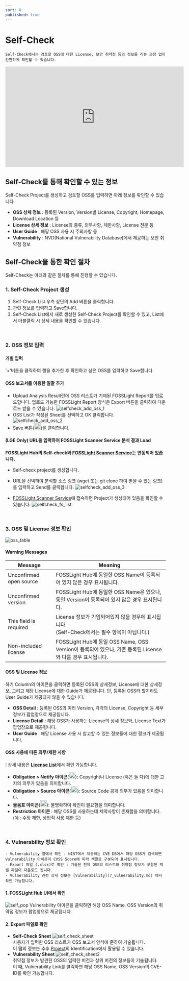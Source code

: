 ```yaml
---
sort: 8
published: true
---
```

# Self-Check
```note
Self-Check에서는 검토할 OSS에 대한 License, 보안 취약점 등의 정보를 리뷰 과정 없이 간편하게 확인할 수 있습니다.
```
<iframe width="560" height="315" src="https://www.youtube.com/embed/yfWvm9ZdtEE" title="YouTube video player" frameborder="0" allow="accelerometer; autoplay; clipboard-write; encrypted-media; gyroscope; picture-in-picture" allowfullscreen></iframe>

## Self-Check를 통해 확인할 수 있는 정보

Self-Check Project를 생성하고 검토할 OSS를 입력하면 아래 정보를 확인할 수 있습니다.
- **OSS 상세 정보** : 등록된 Version, Version별 License, Copyright, Homepage, Download Location 등
- **License 상세 정보** : License의 종류, 의무사항, 제한사항, License 전문 등
- **User Guide** : 해당 OSS 사용 시 주의사항 등
- **Vulnerability** : NVD(National Vulnerability Database)에서 제공하는 보안 취약점 정보

## Self-Check을 통한 확인 절차
Self-Check는 아래와 같은 절차를 통해 진행할 수 있습니다.

### 1. Self-Check Project 생성
1. Self-Check List 우측 상단의 Add 버튼을 클릭합니다.
2. 관련 정보를 입력하고 Save합니다.
3. Self-Check List에서 새로 생성한 Self-Check Project를 확인할 수 있고, List에서 더블클릭 시 상세 내용을 확인할 수 있습니다.
<br>

### 2. OSS 정보 입력
#### 개별 입력
'+'버튼을 클릭하여 행을 추가한 후 확인하고 싶은 OSS를 입력하고 Save합니다.
#### OSS 보고서를 이용한 일괄 추가
- Upload Analysis Result란에 OSS 리스트가 기재된 FOSSLight Report를 업로드합니다. 
  업로드 가능한 FOSSLight Report 양식은 Export 버튼을 클릭하여 다운로드 받을 수 있습니다.
    ![selfcheck_add_oss_1](images/6_self_check_add_oss_1.PNG)
- OSS List가 작성된 Sheet를 선택하고 OK 클릭합니다.  
    ![selfcheck_add_oss_2](images/6_self_check_add_oss_2.PNG)
- Save 버튼(<img src="images/save_button.PNG" width="20" height="20" />)을 클릭합니다. 

#### (LGE Only) URL을 입력하여 FOSSLight Scanner Service 분석 결과 Load    
**FOSSLight Hub의 Self-check와 [FOSSLight Scanner Service](http://fs.lge.com/)는 연동되어 있습니다.**
- Self-check project를 생성합니다. 
- URL을 선택하여 분석할 소스 링크 (wget 또는 git clone 하여 받을 수 있는 링크)를 입력하고 Send를 클릭합니다.
    ![selfcheck_add_oss_3](images/6_self_check_add_oss_3.PNG)

- [FOSSLight Scanner Service](http://fs.lge.com/)에 접속하면 Project가 생성되어 있음을 확인할 수 있습니다.
    ![selfcheck_fs_list](images/6_self_check_fs_list.png)

<br>

### 3. OSS 및 License 정보 확인
![oss_table](images/6_self_oss_table.png)
#### Warning Messages

| Message | Meaning |
|------|-----|
|Unconfirmed open source|FOSSLight Hub에 동일한 OSS Name이 등록되어 있지 않은 경우 표시됩니다.|
|Unconfirmed version|FOSSLight Hub에 동일한 OSS Name은 있으나, 동일 Version이 등록되어 있지 않은 경우 표시됩니다.|
|This field is required|License 정보가 기입되어있지 않을 경우에 표시됩니다. <br>(Self-Check에서는 필수 항목이 아닙니다.)|
|Non-included license|FOSSLight Hub에 동일 OSS Name, OSS Version이 등록되어 있으나, 기존 등록된 License와 다를 경우 표시됩니다.|

#### OSS 및 License 정보
하기 Column의 아이콘을 클릭하면 등록된 OSS의 상세정보, License에 대한 상세정보, 그리고 해당 License에 대한 Guide가 제공됩니다.
단, 등록된 OSS라 할지라도 User Guide가 제공되지 않을 수 있습니다.
- **OSS Detail** : 등록된 OSS의 여러 Version, 각각의 License, Copyright 등 세부정보가 팝업창으로 제공됩니다.
- **License Detail** : 해당 OSS가 사용하는 License의 상세 정보와, License Text가 팝업창으로 제공됩니다.
- **User Guide** : 해당 License 사용 시 참고할 수 있는 정보들에 대한 링크가 제공됩니다.

#### OSS 사용에 따른 의무/제한 사항
❕ 상세 내용은 [**License List**](2_license.md)에서 확인 가능합니다.  
- **Obligation > Notify 아이콘**(<img src="images/6_self_check_notice_icon.PNG" width="20" height="20" />): Copyright나 License (혹은 둘 다)에 대한 고지의 의무가 있음을 의미합니다.
- **Obligation > Source 아이콘**(<img src="images/6_self_check_src_icon.PNG" width="20" height="20" />): Source Code 공개 의무가 있음을 의미합니다.
- **물음표 아이콘**(<img src="images/6_self_check_unclear_icon.PNG" width="20" height="20" />): 불명확하여 확인이 필요함을 의미합니다.
- **Restriction 아이콘** : 해당 OSS를 사용하는데 제약사항이 존재함을 의미합니다. (예 : 수정 제한, 상업적 사용 제한 등)
<br>

### 4. Vulnerability 정보 확인
```note
- Vulnerability 열에서 확인 : NIST에서 제공하는 CVE DB에서 해당 OSS가 검색되면 Vulnerability 아이콘이 CVSS Score에 따라 색깔로 구분되어 표시됩니다.
- Export 파일 (.xlsx)로 확인 : 기술된 전체 OSS의 리스트와 취약점 정보가 포함된 엑셀 파일이 다운로드 됩니다.
- Vulnerability 관련 상세 정보는 [Vulnerability](7_vulnerability.md) 에서 확인 가능합니다.
```
#### 1. FOSSLight Hub UI에서 확인  
![self_pop](images/6_self_check_vul.PNG)
Vulnerability 아이콘을 클릭하면 해당 OSS Name, OSS Version의 취약점 정보가 팝업창으로 제공됩니다.

#### 2. Export 파일로 확인
- **Self-Check Sheet**
    ![self_check_sheet](images/6_self_sheet1.png)   
    사용자가 입력한 OSS 리스트가 OSS 보고서 양식에 준하여 기술됩니다.  
    이 탭의 정보는 추후 [Project](4_project.md)의 Identification에서 활용될 수 있습니다.  
- **Vulnerability Sheet**
    ![self_check_sheet2](images/6_self_sheet2.png)  
    취약점 정보가 발견된 OSS의 입력한 버전과 상위 버전의 정보들이 기술됩니다.  
    이 때, Vulnerability Link를 클릭하면 해당 OSS Name, OSS Version의 CVE-ID를 확인 가능합니다.
